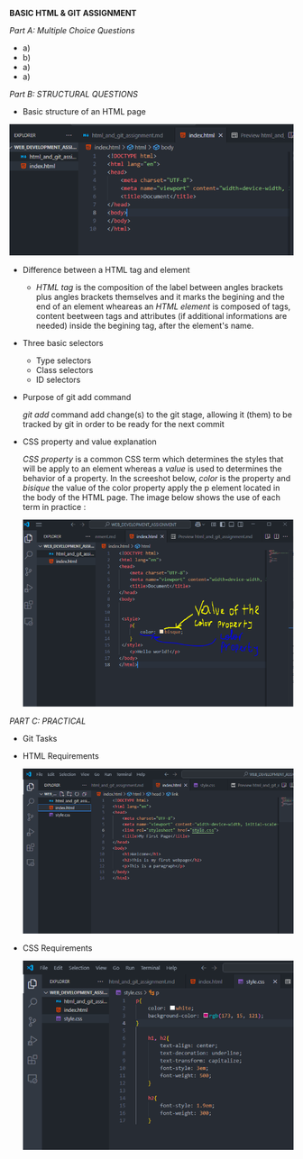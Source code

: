 **BASIC HTML & GIT ASSIGNMENT**

*Part A: Multiple Choice Questions*

- a)
- b)
- a)
- a)

*Part B: STRUCTURAL QUESTIONS*

- Basic structure of an HTML page

 <img src="captures/1.jpg" alt="HTML Basic Structure">

- Difference between a HTML tag and element

  - _HTML tag_ is the composition of the label between angles brackets plus angles brackets themselves and it marks the begining and the end of an element wheareas an _HTML element_ is composed of tags, content beetween tags and attributes (if additional informations are needed) inside the begining tag, after the element's name. 
- Three basic selectors
  - Type selectors
  - Class selectors
  - ID selectors

- Purpose of git add command

  _git add_ command add change(s) to the git stage, allowing it (them) to be tracked by git in order to be ready for the next commit

- CSS property and value explanation

  _CSS property_ is a common CSS term which determines the styles that will be apply to an element whereas a _value_ is used to determines the behavior of a property. In the screeshot below, _color_ is the property and  _bisique_ the value of the color property apply the p element located in the body of the HTML page. The image below shows the use of each term in practice :


  <img src="captures/2.jpg" alt="CSS property and value Difference">


*PART C: PRACTICAL*

  - Git Tasks


  - HTML Requirements

     <img src="captures/3.jpg" alt="Index File content">

  - CSS Requirements

    <img src="captures/4.jpg" alt="CSS File content">
